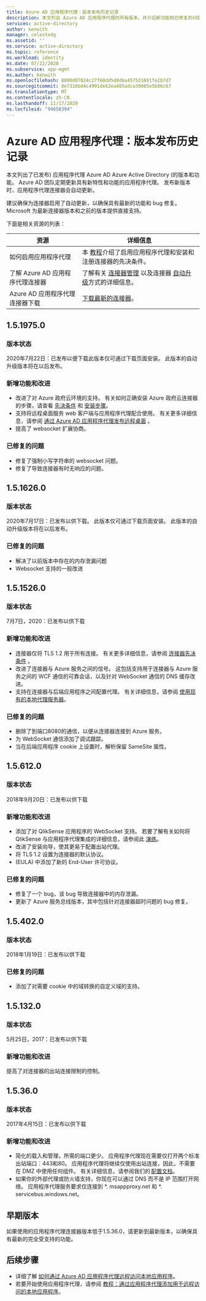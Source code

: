 ```yaml
---
title: Azure AD 应用程序代理：版本发布历史记录
description: 本文列出 Azure AD 应用程序代理的所有版本，并介绍新功能和已修复的问题
services: active-directory
author: kenwith
manager: celestedg
ms.assetid: ''
ms.service: active-directory
ms.topic: reference
ms.workload: identity
ms.date: 07/22/2020
ms.subservice: app-mgmt
ms.author: kenwith
ms.openlocfilehash: 8000d07824c27f60dd5d8d6a457521691fe2b7d7
ms.sourcegitcommit: 8e7316bd4c4991de62ea485adca30065e5b86c67
ms.translationtype: MT
ms.contentlocale: zh-CN
ms.lasthandoff: 11/17/2020
ms.locfileid: "94658394"
---
```

# <a name="azure-ad-application-proxy-version-release-history"></a>Azure AD 应用程序代理：版本发布历史记录
本文列出了已发布) 应用程序代理 Azure AD Azure Active Directory (的版本和功能。 Azure AD 团队定期更新具有新特性和功能的应用程序代理。 发布新版本时，应用程序代理连接器会自动更新。 

建议确保为连接器启用了自动更新，以确保具有最新的功能和 bug 修复。 Microsoft 为最新连接器版本和之前的版本提供直接支持。

下面是相关资源的列表：

资源 |  详细信息
--------- | --------- |
如何启用应用程序代理 | 本 [教程](application-proxy-add-on-premises-application.md)介绍了启用应用程序代理和安装和注册连接器的先决条件。
了解 Azure AD 应用程序代理连接器 | 了解有关 [连接器管理](application-proxy-connectors.md) 以及连接器 [自动升级](application-proxy-connectors.md#automatic-updates)方式的详细信息。
Azure AD 应用程序代理连接器下载 |  [下载最新的连接器](https://download.msappproxy.net/subscription/d3c8b69d-6bf7-42be-a529-3fe9c2e70c90/connector/download)。

## <a name="1519750"></a>1.5.1975.0

### <a name="release-status"></a>版本状态

2020年7月22日：已发布以便下载此版本仅可通过下载页面安装。 此版本的自动升级版本将在以后发布。

### <a name="new-features-and-improvements"></a>新增功能和改进
-   改进了对 Azure 政府云环境的支持。 有关如何正确安装 Azure 政府云连接器的步骤，请查看 [先决条件](../hybrid/reference-connect-government-cloud.md#allow-access-to-urls) 和 [安装步骤](../hybrid/reference-connect-government-cloud.md#install-the-agent-for-the-azure-government-cloud)。
- 支持将远程桌面服务 web 客户端与应用程序代理配合使用。 有关更多详细信息，请参阅 [通过 Azure AD 应用程序代理发布远程桌面](application-proxy-integrate-with-remote-desktop-services.md) 。
- 提高了 websocket 扩展协商。 

### <a name="fixed-issues"></a>已修复的问题
- 修复了强制小写字符串的 websocket 问题。
- 修复了导致连接器有时无响应的问题。

## <a name="1516260"></a>1.5.1626.0

### <a name="release-status"></a>版本状态

2020年7月17日：已发布以供下载。 此版本仅可通过下载页面安装。 此版本的自动升级版本将在以后发布。

### <a name="fixed-issues"></a>已修复的问题
- 解决了以前版本中存在的内存泄漏问题
- Websocket 支持的一般改进

## <a name="1515260"></a>1.5.1526.0

### <a name="release-status"></a>版本状态

7月7日，2020：已发布以供下载

### <a name="new-features-and-improvements"></a>新增功能和改进
-   连接器仅将 TLS 1.2 用于所有连接。 有关更多详细信息，请参阅 [连接器先决条件](application-proxy-add-on-premises-application.md#prerequisites) 。
- 改进了连接器与 Azure 服务之间的信号。 这包括支持用于连接器与 Azure 服务之间的 WCF 通信的可靠会话，以及针对 WebSocket 通信的 DNS 缓存改进。
- 支持在连接器与后端应用程序之间配置代理。 有关详细信息，请参阅 [使用现有的本地代理服务器](application-proxy-configure-connectors-with-proxy-servers.md)。

### <a name="fixed-issues"></a>已修复的问题
- 删除了到端口8080的通信，以便从连接器连接到 Azure 服务。
- 为 WebSocket 通信添加了调试跟踪。 
- 当在后端应用程序 cookie 上设置时，解析保留 SameSite 属性。

## <a name="156120"></a>1.5.612.0

### <a name="release-status"></a>版本状态

2018年9月20日：已发布以供下载

### <a name="new-features-and-improvements"></a>新增功能和改进

- 添加了对 QlikSense 应用程序的 WebSocket 支持。 若要了解有关如何将 QlikSense 与应用程序代理集成的详细信息，请参阅此 [演练](application-proxy-qlik.md)。 
- 改进了安装向导，使其更易于配置出站代理。 
- 将 TLS 1.2 设置为连接器的默认协议。 
-  (EULA) 中添加了新的 End-User 许可协议。  

### <a name="fixed-issues"></a>已修复的问题

- 修复了一个 bug，该 bug 导致连接器中的内存泄漏。
- 更新了 Azure 服务总线版本，其中包括针对连接器超时问题的 bug 修复。

## <a name="154020"></a>1.5.402.0

### <a name="release-status"></a>版本状态

2018年1月19日：已发布以供下载

### <a name="fixed-issues"></a>已修复的问题

- 添加了对需要 cookie 中的域转换的自定义域的支持。

## <a name="151320"></a>1.5.132.0

### <a name="release-status"></a>版本状态 

5月25日，2017：已发布以供下载 

### <a name="new-features-and-improvements"></a>新增功能和改进 

提高了对连接器的出站连接限制的控制。 

## <a name="15360"></a>1.5.36.0

### <a name="release-status"></a>版本状态

2017年4月15日：已发布以供下载

### <a name="new-features-and-improvements"></a>新增功能和改进

- 简化的载入和管理，所需的端口更少。 应用程序代理现在需要仅打开两个标准出站端口：443和80。 应用程序代理将继续仅使用出站连接，因此，不需要在 DMZ 中使用任何组件。 有关详细信息，请参阅我们的 [配置文档](application-proxy-add-on-premises-application.md)。  
- 如果你的外部代理或防火墙支持，你现在可以通过 DNS 而不是 IP 范围打开网络。 应用程序代理服务要求仅连接到 *. msappproxy.net 和 *. servicebus.windows.net。


## <a name="earlier-versions"></a>早期版本

如果使用的应用程序代理连接器版本低于1.5.36.0，请更新到最新版本，以确保具有最新的完全受支持的功能。

## <a name="next-steps"></a>后续步骤
- 详细了解 [如何通过 Azure AD 应用程序代理远程访问本地应用程序](application-proxy.md)。
- 若要开始使用应用程序代理，请参阅 [教程：通过应用程序代理添加用于远程访问的本地应用程序](application-proxy-add-on-premises-application.md)。